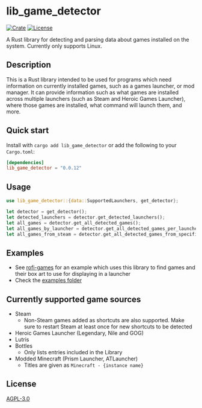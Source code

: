 # lib_game_detector

[![Crate](https://img.shields.io/crates/v/lib_game_detector.svg)](https://crates.io/crates/lib_game_detector)
[![License](https://img.shields.io/badge/License-AGPLv3-green.svg)](https://github.com/Rolv-Apneseth/lib_game_detector/blob/main/LICENSE)

A Rust library for detecting and parsing data about games installed on the system. Currently
only supports Linux.

## Description

This is a Rust library intended to be used for programs which need information on currently
installed games, such as a games launcher, or mod manager. It can provide information such as
what games are installed across multiple launchers (such as Steam and Heroic Games Launcher),
where those games are installed, what command will launch them, and more.

## Quick start

Install with `cargo add lib_game_detector` or add the following to your `Cargo.toml`:

```toml
[dependencies]
lib_game_detector = "0.0.12"
```

## Usage

```rust
use lib_game_detector::{data::SupportedLaunchers, get_detector};

let detector = get_detector();
let detected_launchers = detector.get_detected_launchers();
let all_games = detector.get_all_detected_games();
let all_games_by_launcher = detector.get_all_detected_games_per_launcher();
let all_games_from_steam = detector.get_all_detected_games_from_specific_launcher(SupportedLaunchers::Steam);
```

## Examples

- See [rofi-games](https://github.com/Rolv-Apneseth/rofi-games) for an example which uses this library to find games and their box art to use for displaying in a launcher
- Check the [examples folder](https://github.com/Rolv-Apneseth/lib_game_detector/tree/main/examples)

## Currently supported game sources

- Steam
  - Non-Steam games added as shortcuts are also supported. Make sure to restart Steam at least once for new shortcuts to be detected
- Heroic Games Launcher (Legendary, Nile and GOG)
- Lutris
- Bottles
  - Only lists entries included in the Library
- Modded Minecraft (Prism Launcher, ATLauncher)
  - Titles are given as `Minecraft - {instance name}`

## License

[AGPL-3.0](./LICENSE)
